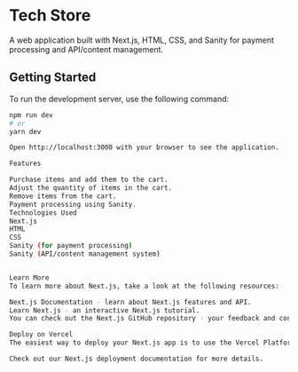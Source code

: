 # Tech Store

A web application built with Next.js, HTML, CSS, and Sanity for payment processing and API/content management.

## Getting Started

To run the development server, use the following command:

```bash
npm run dev
# or
yarn dev

Open http://localhost:3000 with your browser to see the application.

Features

Purchase items and add them to the cart.
Adjust the quantity of items in the cart.
Remove items from the cart.
Payment processing using Sanity.
Technologies Used
Next.js
HTML
CSS
Sanity (for payment processing)
Sanity (API/content management system)


Learn More
To learn more about Next.js, take a look at the following resources:

Next.js Documentation - learn about Next.js features and API.
Learn Next.js - an interactive Next.js tutorial.
You can check out the Next.js GitHub repository - your feedback and contributions are welcome!

Deploy on Vercel
The easiest way to deploy your Next.js app is to use the Vercel Platform from the creators of Next.js.

Check out our Next.js deployment documentation for more details.
